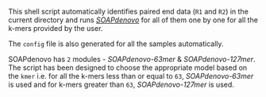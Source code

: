 This shell script automatically identifies paired end data (`R1` and `R2`) in the current directory and runs
[*SOAPdenovo*](https://www.ncbi.nlm.nih.gov/pmc/articles/PMC3626529/) for all of them one by one for all the k-mers provided by the user.

The `config` file is also generated for all the samples automatically.

SOAPdenovo has `2` modules - *SOAPdenovo-63mer* & *SOAPdenovo-127mer*. The script has been designed to choose the
appropriate model based on the `kmer` i.e. for all the k-mers less than or equal to `63`, *SOAPdenovo-63mer* is used and for k-mers greater than `63`, *SOAPdenovo-127mer* is used.

